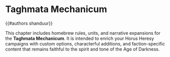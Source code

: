 # Taghmata Mechanicum

{{#authors shanduur}}

This chapter includes homebrew rules, units, and narrative expansions for the **Taghmata Mechanicum**. It is intended to enrich your Horus Heresy campaigns with custom options, characterful additions, and faction-specific content that remains faithful to the spirit and tone of the Age of Darkness.


